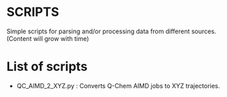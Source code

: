 # SCRIPTS
Simple scripts for parsing and/or processing data from different sources. (Content will grow with time)

# List of scripts
- QC_AIMD_2_XYZ.py : Converts Q-Chem AIMD jobs to XYZ trajectories.
